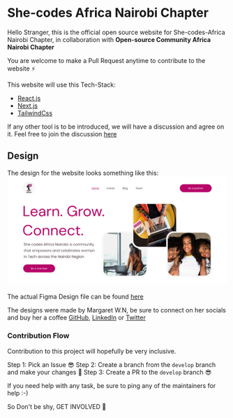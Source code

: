 # She-codes Africa Nairobi Chapter

Hello Stranger, this is the official open source website for She-codes-Africa Nairobi Chapter, in collaboration with **Open-source Community Africa Nairobi Chapter**

You are welcome to make a Pull Request anytime to contribute to the website ⚡

This website will use this Tech-Stack:

- [React.js](https://beta.reactjs.org/)
- [Next.js](https://nextjs.org/)
- [TailwindCss](https://tailwindcss.com/)

If any other tool is to be introduced, we will have a discussion and agree on it. Feel free to join the discussion [here]()

## Design

The design for the website looks something like this:
![Image](she-codes.png)

The actual Figma Design file can be found [here](https://www.figma.com/file/PdCJdQHmyhjKSSy6dgHMut/She-Codes-Africa-Nairobi?node-id=0%3A1)

The designs were made by Margaret W.N, be sure to connect on her socials and buy her a coffee [GitHub](https://github.com/M-Tee/), [LinkedIn](https://www.linkedin.com/in/margaret-wambui-481042187/) or [Twitter](https://twitter.com/margytom_)

### Contribution Flow

Contribution to this project will hopefully be very inclusive.

Step 1: Pick an Issue 😎
Step 2: Create a branch from the `develop` branch and make your changes 🌿
Step 3: Create a PR to the `develop` branch 😎

If you need help with any task, be sure to ping any of the maintainers for help :-)

So Don't be shy, GET INVOLVED 🥳